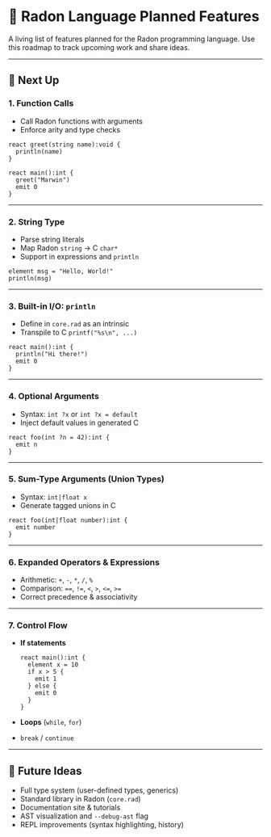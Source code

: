 # 🌟 Radon Language Planned Features

A living list of features planned for the Radon programming language. Use this roadmap to track upcoming work and share ideas.

---

## 🚀 Next Up

### 1. Function Calls  
- Call Radon functions with arguments  
- Enforce arity and type checks  

```radon
react greet(string name):void {
  println(name)
}

react main():int {
  greet("Marwin")
  emit 0
}
```

---

### 2. String Type  
- Parse string literals  
- Map Radon `string` → C `char*`  
- Support in expressions and `println`  

```radon
element msg = "Hello, World!"
println(msg)
```

---

### 3. Built-in I/O: `println`  
- Define in `core.rad` as an intrinsic  
- Transpile to C `printf("%s\n", ...)`  

```radon
react main():int {
  println("Hi there!")
  emit 0
}
```

---

### 4. Optional Arguments  
- Syntax: `int ?x` or `int ?x = default`  
- Inject default values in generated C  

```radon
react foo(int ?n = 42):int {
  emit n
}
```

---

### 5. Sum-Type Arguments (Union Types)  
- Syntax: `int|float x`  
- Generate tagged unions in C  

```radon
react foo(int|float number):int {
  emit number
}
```

---

### 6. Expanded Operators & Expressions  
- Arithmetic: `+`, `-`, `*`, `/`, `%`  
- Comparison: `==`, `!=`, `<`, `>`, `<=`, `>=`  
- Correct precedence & associativity  

---

### 7. Control Flow  
- **If statements**  

  ```radon
  react main():int {
    element x = 10
    if x > 5 {
      emit 1
    } else {
      emit 0
    }
  }
  ```

- **Loops** (`while`, `for`)  
- `break` / `continue`

---

## 📅 Future Ideas

- Full type system (user-defined types, generics)  
- Standard library in Radon (`core.rad`)  
- Documentation site & tutorials  
- AST visualization and `--debug-ast` flag  
- REPL improvements (syntax highlighting, history)